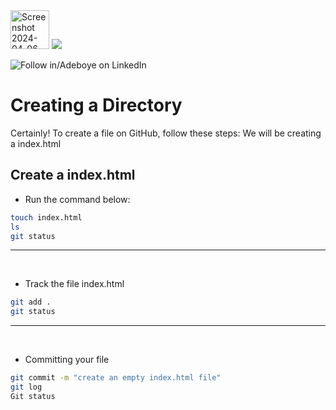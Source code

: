 <img width="62" alt="Screenshot 2024-04-06 022623" src="https://github.com/fadarboye/Intro-To-Git/assets/130584349/4878512e-0d52-4bc9-ade5-ec2700a59a6c">
<a href="https://www.linkedin.com/in/adeboye-famurewa-700b9426/"><img src="https://img.shields.io/badge/LinkedIn-0077B5?style=for-the-badge&logo=linkedin&logoColor=white"></a> 

![](https://img.shields.io/badge/Follow%20%ad-1.4k-blue?logo=linkedin&style=social "Follow in/Adeboye on LinkedIn") 

# Creating a Directory

Certainly! To create a file on GitHub, follow these steps: We will be creating a index.html

## Create a index.html

- Run the command below:

```sh
touch index.html
ls
git status
```
---

<br/>

- Track the file index.html
```sh
git add .
git status
```   
---
<br/>

- Committing your file
   
```sh
git commit -m "create an empty index.html file"
git log
Git status
```

